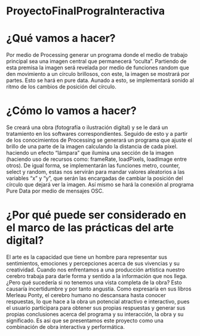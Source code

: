 # ProyectoFinalPrograInteractiva

# ¿Qué vamos a hacer?

Por medio de Processing generar un programa donde el medio de trabajo principal sea una imagen central que permanecerá “oculta”. Partiendo de esta premisa la imagen será revelada por medio de funciones random que den movimiento a un círculo brillosos, con este, la imagen se mostrará por partes. Esto se hará en pure data. Aunado a esto, se implementará sonido al ritmo de los cambios de posición del círculo.

# ¿Cómo lo vamos a hacer?

Se creará una obra (fotografía o ilustración digital) y se le dará un tratamiento en los softwares correspondientes. Seguido de esto y a partir de los conocimientos de Processing se generará un programa que ajuste el brillo de una parte de la imagen calculando la distancia de cada píxel. haciendo un efecto “lámpara” que ilumina una sección de la imagen (haciendo uso de recursos como: frameRate, loadPixels, loadImage entre otros).  De igual forma, se implementarán las funciones metro, counter, select y random, estas nos servirán para mandar valores aleatorios a las variables “x” y “y”, que serán las encargadas de cambiar la posición del círculo que dejará ver la imagen. Así mismo se hará la conexión al programa Pure Data por medio de mensajes OSC.

# ¿Por qué puede ser considerado en el marco de las prácticas del arte digital? 

El arte es la capacidad que tiene un hombre para representar sus sentimientos, emociones y percepciones acerca de sus vivencias y su creatividad. Cuando nos enfrentamos a una producción artística nuestro cerebro trabaja para darle forma y sentido a la información que nos llega. ¿Pero qué sucedería si no tenemos una vista completa de la obra? Esto causaría incertidumbre y por tanto angustia. Como expresaría en sus libros Merleau Ponty, el cerebro humano no descansara hasta conocer respuestas, lo que hace a la obra un potencial atractivo e interactivo, pues el usuario participara para obtener sus propias respuestas y generar sus propias conclusiones acerca del programa y su interacción, la obra y su significado. Es así que se presentamos este proyecto como una combinación de obra interactiva y performática.
